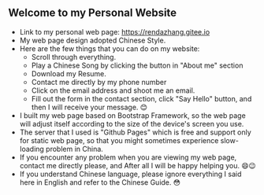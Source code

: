 ## Welcome to my Personal Website
- Link to my personal web page: https://rendazhang.gitee.io
- My web page design adopted Chinese Style.
- Here are the few things that you can do on my website:
    + Scroll through everything.
    + Play a Chinese Song by clicking the button in "About me" section
    + Download my Resume.
    + Contact me directly by my phone number
    + Click on the email address and shoot me an email.
    + Fill out the form in the contact section, click "Say Hello" button, and then I will receive your message. 😊
- I built my web page based on Bootstrap Framework, so the web page will adjust itself according to the size of the device's screen you use.
- The server that I used is "Github Pages" which is free and support only for static web page, so that you might sometimes experience slow-loading problem in China. 
- If you encounter any problem when you are viewing my web page, contact me directly please, and After all I will be happy helping you. 😄😉
- If you understand Chinese language, please ignore everything I said here in English and refer to the Chinese Guide. 😳
